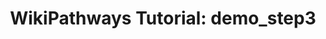 ---
authors:
- Khanspers
- AlexanderPico
- MaintBot
description: 'This pathway is part of the WikiPathways video tutorial: http://wikipathways.org/index.php/Help:Tutorial'
last-edited: 2019-09-17
organisms:
- Homo sapiens
redirect_from:
- /index.php/Pathway:WP3539
- /instance/WP3539
schema-jsonld:
- '@context': https://schema.org/
  '@id': https://wikipathways.github.io/pathways/WP3539.html
  '@type': Dataset
  creator:
    '@type': Organization
    name: WikiPathways
  description: 'This pathway is part of the WikiPathways video tutorial: http://wikipathways.org/index.php/Help:Tutorial'
  keywords:
  - Cholesterol
  - Statin
  - SQLE
  - Mevalonate
  - Squalene
  - SOAT1
  - HMGCR
  - Cholesterol ester
  - FDFT1
  - HMG-CoA
  license: CC0
  name: 'WikiPathways Tutorial: demo_step3'
seo: CreativeWork
title: 'WikiPathways Tutorial: demo_step3'
wpid: WP3539
---